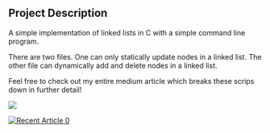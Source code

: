 ## Project Description

A simple implementation of linked lists in C with a simple command line program.

There are two files. One can only statically update nodes in a linked list. The other file can dynamically add and delete nodes in a linked list.

Feel free to check out my entire medium article which breaks these scrips down in further detail! 

<a target="_blank" href="https://github-readme-medium-recent-article.vercel.app/medium/@jacoballen-62830/0"><img src="https://github-readme-medium-recent-article.vercel.app/medium/@jacoballen-62830/0">
  
  
 <a target="_blank" href="https://github-readme-medium-recent-article.vercel.app/medium/@imantumorang/0"><img src="https://github-readme-medium-recent-article.vercel.app/medium/@imantumorang/0" alt="Recent Article 0"> 
